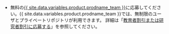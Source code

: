 - 無料の[{{ site.data.variables.product.prodname_team }}](/articles/github-s-products)に応募してください。{{ site.data.variables.product.prodname_team }}では、無制限のユーザとプライベートリポジトリが利用できます。 詳細は「[教育者割引または研究者割引に応募する](/articles/applying-for-an-educator-or-researcher-discount)」を参照してください。
